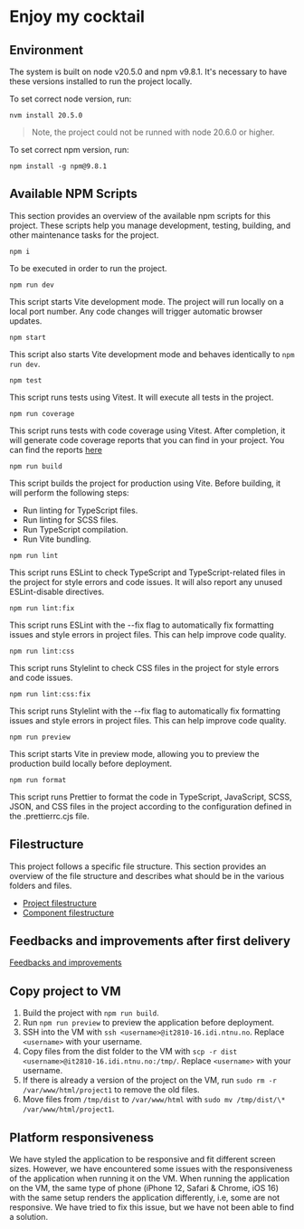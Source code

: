# Enjoy my cocktail

## Environment

The system is built on node v20.5.0 and npm v9.8.1. It's necessary to have these versions installed to run the project locally.

To set correct node version, run:

```cli
nvm install 20.5.0
```

> Note, the project could not be runned with node 20.6.0 or higher.

To set correct npm version, run:

```cli
npm install -g npm@9.8.1
```

## Available NPM Scripts

This section provides an overview of the available npm scripts for this project. These scripts help you manage development, testing, building, and other maintenance tasks for the project.

```
npm i
```

To be executed in order to run the project.

```
npm run dev
```

This script starts Vite development mode. The project will run locally on a local port number. Any code changes will trigger automatic browser updates.

```
npm start
```

This script also starts Vite development mode and behaves identically to `npm run dev`.

```cli
npm test
```

This script runs tests using Vitest. It will execute all tests in the project.

```cli
npm run coverage
```

This script runs tests with code coverage using Vitest. After completion, it will generate code coverage reports that you can find in your project. You can find the reports [here](./coverage/index.html)

```
npm run build
```

This script builds the project for production using Vite. Before building, it will perform the following steps:

- Run linting for TypeScript files.
- Run linting for SCSS files.
- Run TypeScript compilation.
- Run Vite bundling.

```cli
npm run lint
```

This script runs ESLint to check TypeScript and TypeScript-related files in the project for style errors and code issues. It will also report any unused ESLint-disable directives.

```cli
npm run lint:fix
```

This script runs ESLint with the --fix flag to automatically fix formatting issues and style errors in project files. This can help improve code quality.

```cli
npm run lint:css
```

This script runs Stylelint to check CSS files in the project for style errors and code issues.

```cli
npm run lint:css:fix
```

This script runs Stylelint with the --fix flag to automatically fix formatting issues and style errors in project files. This can help improve code quality.

```cli
npm run preview
```

This script starts Vite in preview mode, allowing you to preview the production build locally before deployment.

```cli
npm run format
```

This script runs Prettier to format the code in TypeScript, JavaScript, SCSS, JSON, and CSS files in the project according to the configuration defined in the .prettierrc.cjs file.

## Filestructure

This project follows a specific file structure. This section provides an overview of the file structure and describes what should be in the various folders and files.

- [Project filestructure](./docs/filestructure-project.md)
- [Component filestructure](./docs/filestructure-component.md)

## Feedbacks and improvements after first delivery

[Feedbacks and improvements](./docs/feedback.md)

## Copy project to VM

1. Build the project with `npm run build`.
2. Run `npm run preview` to preview the application before deployment.
3. SSH into the VM with `ssh <username>@it2810-16.idi.ntnu.no`. Replace `<username>` with your username.
4. Copy files from the dist folder to the VM with `scp -r dist <username>@it2810-16.idi.ntnu.no:/tmp/`. Replace `<username>` with your username.
5. If there is already a version of the project on the VM, run `sudo rm -r /var/www/html/project1` to remove the old files.
6. Move files from `/tmp/dist` to `/var/www/html` with `sudo mv /tmp/dist/\* /var/www/html/project1`.

## Platform responsiveness

We have styled the application to be responsive and fit different screen sizes.
However, we have encountered some issues with the responsiveness of the application when running it on the VM.
When running the application on the VM, the same type of phone (iPhone 12, Safari & Chrome, iOS 16) with the same setup renders the application differently, i.e, some are not responsive. We have tried to fix this issue, but we have not been able to find a solution.
